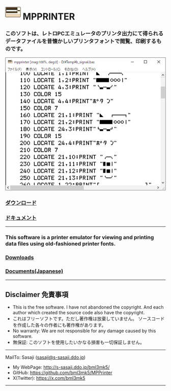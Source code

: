 # ![](mpprinter_icon.png) MPPRINTER

### このソフトは、レトロPCエミュレータのプリンタ出力にて得られるデータファイルを昔懐かしいプリンタフォントで閲覧、印刷するものです。

![mpprinter screen shot](mpprinter_scrn.png)

### [ダウンロード](https://github.com/bml3mk5/MPPrinter/releases)

### [ドキュメント](../../tree/master/docs)

------------------------------------------------------------------------------
### This software is a printer emulator for viewing and printing data files using old-fashioned printer fonts.

### [Downloads](https://github.com/bml3mk5/MPPrinter/releases)

### [Documents(Japanese)](../../tree/master/docs)

------------------------------------------------------------------------------

## Disclaimer 免責事項

* This is the free software. I have not abandoned the copyright.
  And each author which created the source code also have the copyright.
* これはフリーソフトです。ただし著作権は放棄していません。
  ソースコードを作成した各々の作者にも著作権があります。
* No warranty: We are not responsible for any damage caused by this software.
* 無保証: このソフトを使用したいかなる損害も一切保証しません。

------------------------------------------------------------------------------

 MailTo: Sasaji (sasaji@s-sasaji.ddo.jp)
 * My WebPage: http://s-sasaji.ddo.jp/bml3mk5/
 * GitHub:     https://github.com/bml3mk5/MPPrinter
 * X(Twitter): https://x.com/bml3mk5

------------------------------------------------------------------------------
